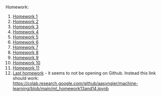 Homework:

1. [Homework 1](./ml_homework1.ipynb)
2. [Homework 2](./ml_homework2.ipynb)
3. [Homework 3](./ml_homework3.ipynb)
4. [Homework 4](./ml_homework4.ipynb)
5. [Homework 5](./ml_homework5.ipynb)
6. [Homework 6](./ml_homework6.ipynb)
7. [Homework 7](./ml_homework7.ipynb)
8. [Homework 8](./ml_homework8.ipynb)
9. [Homework 9](./ml_homework9.ipynb)
10. [Homework 10](./ml_homework10.ipynb)
11. [Homework 11](./ml_homework11.ipynb)
12. [Last homework](./ml_homework13and14.ipynb) - it seems to not be opening on Github. Instead this link should work: https://colab.research.google.com/github/aasyngier/machine-learning/blob/main/ml_homework13and14.ipynb
